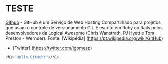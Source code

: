 # TESTE

[Github](https://github.com) - GitHub é um Serviço de Web Hosting Compartilhado para projetos que usam o controle de versionamento Git. É escrito em Ruby on Rails pelos desenvolvedores da Logical Awesome (Chris Wanstrath, PJ Hyett e Tom Preston - Wernder).
Fonte: [Wikipédia] (https://pt.wikipedia.org/wiki/GitHub)

- [Twitter] (https://twitter.com/lgomesp)

``` bash
<h1>"Hello GitHub!"</h1>
```